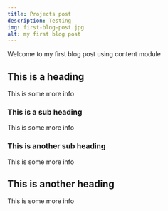 ```yaml
---
title: Projects post
description: Testing
img: first-blog-post.jpg
alt: my first blog post
---
```


Welcome to my first blog post using content module

## This is a heading

This is some more info

### This is a sub heading

This is some more info

### This is another sub heading

This is some more info

## This is another heading

This is some more info